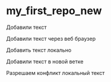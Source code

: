 # my_first_repo_new

Добавили текст

Добавили текст через веб браузер

Добавить текст локально

Добавили текст в новой ветке

Разрешаем конфликт локальный текст

